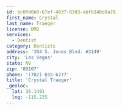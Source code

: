 ```yaml
---
id: bc0fd6b0-67ef-4837-83d3-abfb146d8a78
first_name: Crystal
last_name: Traeger
license: DMD
services:
  - Dentist
category: Dentists
address: '304 S. Jones Blvd. #3149'
city: 'Las Vegas'
state: NV
zip: '89107'
phone: '(702) 655-6777'
title: 'Crystal Traeger'
_geoloc:
  lat: 36.1491
  lng: -115.225
---
```


